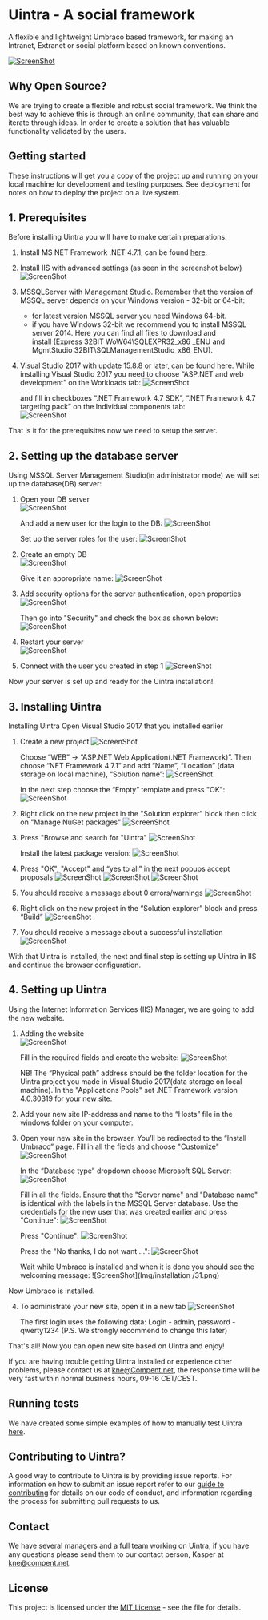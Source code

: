 # Uintra - A social framework
A flexible and lightweight Umbraco based framework, for making an Intranet, Extranet or social platform based on known conventions.

[![ScreenShot](Img/vimeo.png)](https://player.vimeo.com/video/263109862)

## Why Open Source?
We are trying to create a flexible and robust social framework. We think the best way to achieve this is through an online community, that can share and iterate through ideas. In order to create a solution that has valuable functionality validated by the users.

## Getting started
These instructions will get you a copy of the project up and running on your local machine for development and testing purposes. See deployment for notes on how to deploy the project on a live system.

## 1. Prerequisites
Before installing Uintra you will have to make certain preparations.

1. Install MS NET Framework .NET 4.7.1, can be found [here](https://www.microsoft.com/en-us/download/details.aspx?id=56115).

2. Install IIS with advanced settings (as seen in the screenshot below)
![ScreenShot](Img/IIS_settings.png)

3. MSSQLServer with Management Studio.
   Remember that the version of MSSQL server depends on your Windows version - 32-bit or 64-bit: 
    - for latest version MSSQL server you need Windows 64-bit. 
    - if you have Windows 32-bit we recommend you to install MSSQL server 2014. Here you can find all files to download and     
      install (Express 32BIT WoW64\SQLEXPR32_x86 _ENU and MgmtStudio 32BIT\SQLManagementStudio_x86_ENU).

4. Visual Studio 2017 with update 15.8.8 or later, can be found [here](https://visualstudio.microsoft.com/thank-you-downloading-visual-studio/?sku=Community&rel=15). 
While installing Visual Studio 2017 you need to choose “ASP.NET and web development” on the Workloads tab: ![ScreenShot](Img/installation/1.png)

   and fill in checkboxes “.NET Framework 4.7 SDK”, “.NET Framework 4.7  targeting pack” on the Individual components tab:        
   ![ScreenShot](Img/installation/2.png)

That is it for the prerequisites now we need to setup the server.

## 2. Setting up the database server

Using MSSQL Server Management Studio(in administrator mode) we will set up the database(DB) server:
1.	Open your DB server                           
   ![ScreenShot](Img/installation/3.png)
   
      And add a new user for the login to the DB: ![ScreenShot](Img/installation/4.png)
   
      Set up the server roles for the user: ![ScreenShot](Img/installation/5.png)

2. Create an empty DB                                       
   ![ScreenShot](Img/installation/6.png)
   
   Give it an appropriate name: ![ScreenShot](Img/installation/7.png)

3.	Add security options for the server authentication, open properties ![ScreenShot](Img/installation/8.png)

      Then go into "Security" and check the box as shown below: ![ScreenShot](Img/installation/9.png)

4.	Restart your server                                      
   ![ScreenShot](Img/installation/10.png)

5.	Connect with the user you created in step 1 ![ScreenShot](Img/installation/11.png)

Now your server is set up and ready for the Uintra installation!

## 3. Installing Uintra

Installing Uintra
Open Visual Studio 2017 that you installed earlier
1.	Create a new project ![ScreenShot](Img/installation/12.png)

      Choose “WEB” -> “ASP.NET Web Application(.NET Framework)”. Then choose “NET Framework 4.7.1” and add “Name”, “Location” 
      (data 
      storage on local machine), “Solution name”: ![ScreenShot](Img/installation/13.png)

      In the next step choose the “Empty” template and press "OK": ![ScreenShot](Img/installation/14.png)

2.	Right click on the new project in the "Solution explorer" block then click on "Manage NuGet packages" ![ScreenShot](Img/installation/15.png)

3.	Press "Browse and search for "Uintra" ![ScreenShot](Img/installation/16.png)

      Install the latest package version: ![ScreenShot](Img/installation/17.png)

4.	Press "OK", "Accept" and “yes to all” in the next popups accept proposals ![ScreenShot](Img/installation/18.png) ![ScreenShot](Img/installation/19.png) ![ScreenShot](Img/installation/20.png)

5.	You should receive a message about 0 errors/warnings ![ScreenShot](Img/installation/21.png)

6.	Right click on the new project in the “Solution explorer” block and press “Build” ![ScreenShot](Img/installation/22.png)

7.	You should receive a message about a successful installation ![ScreenShot](Img/installation/23.png)

With that Uintra is installed, the next and final step is setting up Uintra in IIS and continue the browser configuration.

## 4. Setting up Uintra

Using the Internet Information Services (IIS) Manager, we are going to add the new website.
1.	Adding the website                                                 
   ![ScreenShot](Img/installation/24.png)

      Fill in the required fields and create the website: ![ScreenShot](Img/installation/25.png)
      
      NB! The “Physical path” address should be the folder location for the Uintra project you made in Visual Studio 2017(data 
      storage on local machine).
      In the "Applications Pools" set .NET Framework version 4.0.30319 for your new site.

2.	Add your new site IP-address and name to the “Hosts” file in the windows folder on your computer.

3.	Open your new site in the browser. You’ll be redirected to the “Install Umbraco” page. Fill in all the fields and choose "Customize" ![ScreenShot](Img/installation/26.png)

      In the “Database type” dropdown choose Microsoft SQL Server: ![ScreenShot](Img/installation/27.png)

      Fill in all the fields. Ensure that the "Server name" and "Database name" is identical with the labels in the MSSQL Server 
      database. Use the credentials for the new user that was created earlier and press "Continue": 
      ![ScreenShot](Img/installation/28.png)

      Press "Continue": ![ScreenShot](Img/installation/29.png)

      Press the "No thanks, I do not want ...": ![ScreenShot](Img/installation/30.png)

      Wait while Umbraco is installed and when it is done you should see the welcoming message: ![ScreenShot](Img/installation
      /31.png)

Now Umbraco is installed.

4.	To administrate your new site, open it in a new tab ![ScreenShot](Img/installation/32.png)

      The first login uses the following data:
      Login - admin, password - qwerty1234
      (P.S. We strongly recommend to change this later)

That's all! Now you can open new site based on Uintra and enjoy!

If you are having trouble getting Uintra installed or experience other problems, please contact us at kne@Compent.net, the response time will be very fast within normal business hours, 09-16 CET/CEST.

## Running tests
We have created some simple examples of how to manually test Uintra [here](Testing.md).

## Contributing to Uintra?
A good way to contribute to Uintra is by providing issue reports. For information on how to submit an issue report refer to our [guide to contributing](CONTRIBUTING.md) for details on our code of conduct, and information regarding the process for submitting pull requests to us.

## Contact
We have several managers and a full team working on Uintra, if you have any questions please send them to our contact person, Kasper at kne@compent.net. 

## License
This project is licensed under the [MIT License](LICENSE.md) - see the file for details.

